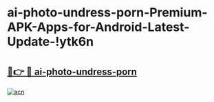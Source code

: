 # ai-photo-undress-porn-Premium-APK-Apps-for-Android-Latest-Update-!ytk6n

# <h2><a href="https://ndrgyn.esa.edu.pl?title=ai-photo-undress-porn&ref=ytk6n">🔗👉 🔴 ai-photo-undress-porn</a></h2>

[![acn](https://github.com/user-attachments/assets/0f9c940e-d8b0-45ae-aac7-cd30a18b3e1c)](https://ndrgyn.esa.edu.pl?title=ai-photo-undress-porn&ref=ytk6n)

